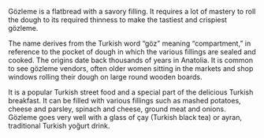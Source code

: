 Gözleme is a flatbread with a savory filling. It requires a lot of mastery to roll the dough to its required thinness to make the tastiest and crispiest gözleme.

The name derives from the Turkish word “göz” meaning “compartment,” in reference to the pocket of dough in which the various fillings are sealed and cooked. The origins date back thousands of years in Anatolia. It is common to see gözleme vendors, often older women sitting in the markets and shop windows rolling their dough on large round wooden boards.

It is a popular Turkish street food and a special part of the delicious Turkish breakfast. It can be filled with various fillings such as mashed potatoes, cheese and parsley, spinach and cheese, ground meat and onions. Gözleme goes very well with a glass of çay (Turkish black tea) or ayran, traditional Turkish yoğurt drink.